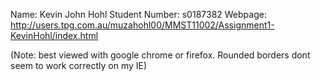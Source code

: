 Name: Kevin John Hohl
Student Number: s0187382
Webpage: http://users.tpg.com.au/muzahohl00/MMST11002/Assignment1-KevinHohl/index.html

(Note: best viewed with google chrome or firefox. Rounded borders dont seem to work correctly on my IE)